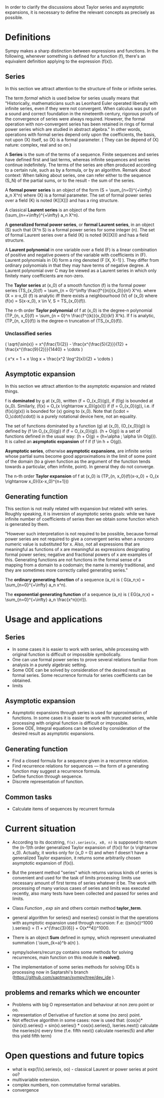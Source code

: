 In order to clarify the discussions about Taylor series and asymptotic expansions, it is necessary to define the relevant concepts as precisely as possible.

# Definitions

Sympy makes a sharp distinction between expressions and functions. In the following, whenever something is defined for a function \(f\), there's an equivalent definition applying to the expression \(f(x)\).

## Series

In this section we attract attention to the structure of finite or infinite series.

The term *formal* which is used below for series usually means that "Historically, mathematicians such as Leonhard Euler operated liberally with infinite series, even if they were not
convergent. When calculus was put on a sound and correct foundation in the nineteenth century, rigorous proofs of
the convergence of series were always required. However, the formal operation with non-convergent series has been
retained in rings of formal power series which are studied in abstract algebra." In other words, operations with formal series depend only upon the coefficients, the basis, not upon \(X\) itself, so \(X\) is a formal parameter. ( They can be depend of \(X\) nature: complex, real and so on.)

A **Series** is the sum of the terms of a sequence. Finite sequences and series have defined first and last terms,
whereas infinite sequences and series continue indefinitely. The terms of the series are often produced according to a certain rule, such as by a formula, or by an algorithm. Remark about context:
When talking about series, one can refer either to the sequence \(S_N\) of the partial sums, or to the result - the sum of the series.

A **formal power series** is an object of the form \(S = \sum_{n=0}^{+\infty} a_n X^n\) where \(X\) is a formal parameter. The set of formal power series over a field \(K\) is noted \(K[[X]]\) and has a ring structure.

A classical **Laurent series** is an object of the form \(\sum_{n=+\infty}^{+\infty} a_n X^n\).

A **generalized formal power series**, or **formal Laurent series**, in an object \(S\) such that \(X^n S\) is a formal power series for some integer \(n\). The set of formal Laurent series over a field \(K\) is noted \(K((X))\) and has a field structure.

A **Laurent polynomial**  in one variable over a field \(F\) is a linear combination of positive and negative powers of the variable with coefficients in \(F\). Laurent polynomials in \(X\) form a ring denoted \(F [X, X−1] \). They differ from ordinary polynomials in that they may have terms of negative degree. A Laurent polynomial over C may be viewed as a Laurent series in which only finitely many coefficients are non-zero.

The **Taylor series** at \(x_0\) of a smooth function \(f\) is the formal power series \(TS_{x_0}(f) = \sum_{n = 0}^\infty \frac{f^{(n)}(x_0)}{n!} X^n\).  where \(X = x-x_0\) \(f\) is analytic iff there exists a neighbourhood \(V\) of \(x_0\) where \(f(x) = S(x-x_0), x \in V, S = TS_{x_0}(f)\).

The n-th order **Taylor polynomial** of f at \(x_0\) is the degree-n polynomial \(TP_{n, x_0}(f) = \sum_{n = 0}^n \frac{f^{(k)}(x_0)}{k!} X^k\). If f is analytic, \(TP_{n, x_0}(f)\) is the degree-n truncation of \(TS_{x_0}(f)\).

### Unclassified series

\( \sqrt{\sin(x)} =  x^{\frac{1}{2}} - \frac{x^{\frac{5}{2}}}{12} + \frac{x^{\frac{9}{2}}}{1440} + \cdots \)

\( x^x = 1 + x \log x + \frac{x^2 \log^2(x)}{2} + \cdots \)

## Asymptotic expansion

In this section we attract attention to the asymptotic expansion and related things.

f is **dominated** by g at \(x_0\), written \(f = O_{x_0}(g)\), if \(f/g\) is bounded at \(x_0\). Similarly, \(f(x) = O_{x \rightarrow x_0}(g(x))\) if \(f = O_{x_0}(g)\), i.e. if \(f(x)/g(x)\) is bounded for \(x\) going to \(x_0\). Note that \(\cdot = O_\cdot(\cdot)\) is a purely notational device here, not an equality.

The set of functions dominated by a function \(g\) at \(x_0\), \(O_{x_0}(g)\) is defined by \(f \in O_{x_0}(g)\) if \(f = O_{x_0}(g)\). \(h + O(g)\) is a set of functions defined in the usual way: \(h + O(g) = \{h+\alpha ; \alpha \in O(g)\}\). It is called an **asymptotic expansion** of f if \(f \in h + O(g)\).

**Asymptotic series**, otherwise **asymptotic expansions**, are infinite series whose partial sums become good
approximations in the limit of some point of the domain (to a given function as the argument of the function tends towards a particular, often infinite, point). In general they do not converge.

The n-th order **Taylor expansion** of f at \(x_0\) is \(TP_{n, x_0}(f)(x-x_0) + O_{x \rightarrow x_0}((x-x_0)^{n+1})\)

## Generating function

 This section is not really related with expansion but related with series. Roughly speaking, it is inversion of asymptotic series goals: while we have infinite number of coefficients of series then we obtain some function which is generated by them.
    
"However such interpretation is not required to be possible, because formal power series are not required to give a
convergent series when a nonzero numeric value is substituted for x. Also, not all expressions that are meaningful as
functions of x are meaningful as expressions designating formal power series; negative and fractional powers of x are
examples of this. 
Generating functions are not functions in the formal sense of a mapping from a domain to a codomain; the name is
merely traditional, and they are sometimes more correctly called generating series."

The **ordinary generating function** of a sequence \(a_n\) is \( G(a_n;x) = \sum_{n=0}^{+\infty} a_n x^n\).

The **exponential generating function** of a sequence \(a_n\) is \( EG(a_n;x) = \sum_{n=0}^{+\infty} a_n \frac{x^n}{n!}\).

# Usage and applications

## Series
- In some cases it is easier to work with series, while processing with original function is difficult or impossible symbolically.
- One can use formal power series to prove several relations familiar from analysis in a purely algebraic setting.
- Some ODE can be solved by consideration of the desired result as formal series. Some recurrence formula for series coefficients can be obtained.
- limits
        
## Asymptotic expansion

- Asymptotic expansions through series is used for approximation of functions. In some cases it is easier to work with truncated series, while processing with original function is difficult or impossible.
- Some ODE, Integral equations can be solved by consideration of the desired result as asymptotic expansions.
        
## Generating function

- Find a closed formula for a sequence given in a recurrence relation.
- Find recurrence relations for sequences — the form of a generating function may suggest a recurrence formula.
- Define function through sequence.
- Discrete representation of function.

## Common tasks
- Calculate items of sequences by recurrent formula

# Current situation

- According to its docstring, ``f(x).series(x, x0, n)`` is supposed to return the (n-1)th order generalized Taylor expansion of \(f(x)\) for \(x \rightarrow x_0\).
Actually, it works only for \(x_0 = 0\) and when f doesn't have a generalized Taylor expansion, it returns some arbitrarily chosen asymptotic expansion of \(f(x)\).

- But the present method "series" which returns various kinds of series is convenient and used for the task of limits processing: limits use necessary amount of first terms of series whatever it be.
The work with processing of many various cases of series and limits was executed recently, also many tests have been collected and passed for series and limits.

- Class *Function* , *exp* *sin* and others contain method **taylor_term**.

- general algorithm for series() and nseries() consist in that the operations with asymptotic expansion  used through recursion:  F.e: ((sin(x))^1000 ).series() = (1 + x^{\frac{3}{6}} + O(x**4))^1000.

- There is an object **Sum** defined in sympy, which represent unevaluated summation \( \sum_{k=a}^b a(n) \).

- sympy/solvers/recurr.py contains some methods for solving recurrences, main function on this module is **rsolve()**.

- The implementation of some series methods for solving IDEs is processing now in Saptarshi's branch (https://github.com/saptman/sympy/tree/dev_ide
).


## problems and remarks which we encounter
- Problems with big O representation and behaviour at non zero point or oo.
- representation of Derivative of function at some (no zero) point.
- Not effective algorithm in some cases: now is used that: (cos(x)*(sin(x)).series() = sin(x).series() * cos(x).series(), lseries.next() calculate the nseries(n)  every time  (f.e. fifth next() calculate nseries(5) and after this yield fifth term)

# Open questions and future topics
- what is exp(1/x).series(x, oo) - classical Laurent or power series at point oo?
- multivariable extension.
- complex numbers, non commutative formal variables.
- convergence